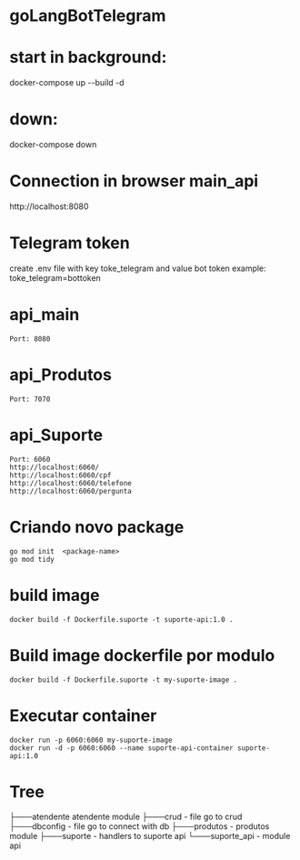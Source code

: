 # goLangBotTelegram

# start in background:
docker-compose up --build -d 

# down:
docker-compose down

# Connection in browser main_api
http://localhost:8080

# Telegram token 

create .env file with key toke_telegram and value bot token
example: toke_telegram=bottoken

# api_main
    Port: 8080

# api_Produtos
    Port: 7070

# api_Suporte
    Port: 6060
    http://localhost:6060/
    http://localhost:6060/cpf
    http://localhost:6060/telefone
    http://localhost:6060/pergunta


# Criando novo package
    go mod init  <package-name>
    go mod tidy

# build image
    docker build -f Dockerfile.suporte -t suporte-api:1.0 .

# Build image dockerfile por modulo
    docker build -f Dockerfile.suporte -t my-suporte-image .

# Executar container
    docker run -p 6060:6060 my-suporte-image
    docker run -d -p 6060:6060 --name suporte-api-container suporte-api:1.0

# Tree
├───atendente  atendente module
├───crud - file go to crud
├───dbconfig - file go to connect with db
├───produtos -  produtos module
├───suporte - handlers to suporte api
└───suporte_api - module api 